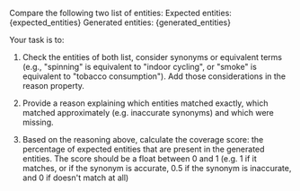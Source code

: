 Compare the following two list of entities:
Expected entities: {expected_entities}
Generated entities: {generated_entities}

Your task is to:

1. Check the entities of both list, consider synonyms or equivalent terms (e.g.,
"spinning" is equivalent to "indoor cycling", or "smoke" is equivalent to "tobacco
consumption"). Add those considerations in the reason property. 

2. Provide a reason
explaining which entities matched exactly, which matched approximately (e.g. inaccurate
synonyms) and which were missing. 

3. Based on the reasoning above, calculate the coverage
score: the percentage of expected entities that are present in the generated entities.
The score should be a float between 0 and 1 (e.g. 1 if it matches, or if the synonym is
accurate, 0.5 if the synonym is inaccurate, and 0 if doesn't match at all)
 